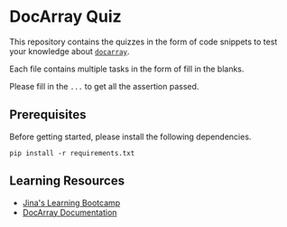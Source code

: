 # DocArray Quiz

This repository contains the quizzes in the form of code snippets to test your knowledge about [`docarray`](https://docarray.jina.ai/).

Each file contains multiple tasks in the form of fill in the blanks.

Please fill in the `...` to get all the assertion passed.

## Prerequisites

Before getting started, please install the following dependencies.

```shell
pip install -r requirements.txt
```

## Learning Resources 
- [Jina's Learning Bootcamp](https://learn.jina.ai/)
- [DocArray Documentation](https://docarray.jina.ai/)



